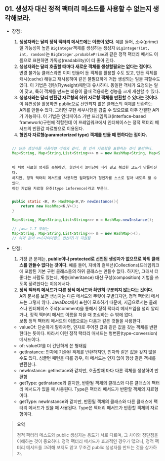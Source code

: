## 01. 생성자 대신 정적 팩터리 메소드를 사용할 수 없는지 생각해보라.
* 장점 : 
  1. __생성자와는 달리 정적 팩터리 메서드에는 이름이 있다.__ 
   예를 들어, 소수(prime)일 가능성이 높은 ```BigInteger```객체를 생성하는 생성자
   ```BigInteger(int, int, random)```는 ```BigInteger.probablePrime```과 같은 
   정적 팩터리 메서드 이름으로 표현하면 가독성(readability)이 더 좋아 진다.
  2. __생성자와는 달리 호출할 때마다 새로운 객체를 생성할필요는 없다는 점이다.__  
    변경 불가능 클래스라면 이미 만들어 둔 객체를 활용할 수도 있고, 만든 객체를 캐시(cache) 해놓고
    재사용하여 같은 불필요하게 거듭 생성되는 일을 피할수도 있다. 이 기법은 경량(Flyweight)패턴과 유사하다.
    동일한 객체가 요청되는 일이 잦고, 특히 객체를 만드는 비용이 클때 적용하면 성능을 크게 개선할 수 있다.
  3. __생성자와는 달리 반환값 자료형의 하위 자료형 객체를 반환할 수 있다는 것이다.__ 
    이 유연성을 활용하면 public으로 선언되지 않은 클래스의 객체를 반환하는 API를 만들수 있다.
    그러면 구현 세부사항을 감출 수 있으므로 아주 간결한 API가 가능하다. 
    이 기법은 인터페이스 기반 프레임워크(interface-based framework)구현에 적합한데 이 프레임워크에서 인터페이스는 정적 팩터리 메서드의 반환값 자료형으로 이용된다.
  4. __형인자 자료형(parameterized type) 객체를 만들 때 편하다는 점이다.__
	```java
	
	// 단순 생성자를 사용하면 아래와 같이, 형 인자 자료형을 표현하는 것이 불편하다.
	Map<String, Map<String,List<String>>> m = new HashMap<String, Map<String,List<String>>>();
  		
	```
	  이 처럼 자료형 명세를 중복하면, 형인자가 늘어남에 따라 길고 복잡한 코드가 만들어진다. 
	  하지만, 정적 택터리 메서드를 사용하면 컴파일러가 형인자를 스스로 알아 내도록 할 수 있다. 
	  이런 기법을 자료형 유추(type inference)라고 부른다.
	```java
	
	public static <K, V> HashMap<K,V> newInstance(){
		return new HashMap<K,V>();
	}
	
	Map<String, Map<String,List<String>>> m = HashMap.newInstance(); 
	
	// java 1.7 부터는
	Map<String, Map<String,List<String>>> m = new HashMap<>();
	// 위와 같이 <>(다이아몬드 연산자)가 지원됨
	
	```
	
* 단점 :
  1. 가장 큰 문제는, __public이나 protected로 선언된 생성자가 없으므로 하위 클래스를 만들수 없다는 것이다.__
    예를 들어, 자바의 컬렉션(Collections)프레임워크에 포함된 기본 구현 클래스들의 하위 클래스는 만들수 없다.
    하지만, 그래서 더 좋다는 사람도 있는데, 계승(inheritance) 대신 구성(composition) 기법을 쓰도록 장려한다는 이유에서다.
  2. __정적 팩터리 메서드가 다른 정적 메서드와 확연히 구분되지 않는다는 것이다.__ 
    API 문서를 보면 생성자는 다른 메서드와 뚜렷이 구별되지만, 정적 팩터리 메서드는 그렇지 않다. 
    JavaDoc에서 표현이 모호하기 때문에, 지금으로서는 클래스나 인터페이스 주석(comment)을 통해서 정적 팩터리 메서드임을 널리 알리거나, 
    정적 팩터리 메서드 이름을 지을 때 조심하는 수 밖에 없다.
    <br/>보통 정적 팩터리 메서드의 이름으로는 다음과 같은 것들을 사용한다.
    * valueOf: 단순하게 말하자면, 인자로 주어진 값과 같은 값을 갖는 객체를 반환한다는 뜻이다. 따라서 이런 정적 택터리 매서드는 형변환(type-conversion)메서드이다.
    * of: valueOf를 더 간단하게 쓴 형태임
    * getInstance: 인자에 기술된 객체를 반환하지만, 인자와 같은 값을 갖지 않을 수도 있다. 싱글턴 패턴을 따를 경우, 이 메서드는 인자 없이 항상 같은 객체를 반환한다.
    * newInstance: getInstace와 같지만, 호출할때 마다 다른 객체를 생성하여 반환함
    * getType: getInstance와 같지만, 반환될 객체의 클래스와 다른 클래스에 팩터리 메서드가 있을 때 사용된다. Type은 팩터리 메서드가 반환할 객체의 자료형이다.
    * getType: newInstance와 같지만, 반환될 객체의 클래스와 다른 클래스에 팩터리 메서드가 있을 때 사용된다. Type은 팩터리 메서드가 반환할 객체의 자료형이다.
    
> __요약__
>
> 정적 팩터리 메스드와 public 생성자는 용도가 서로 다르며, 그 차이와 장단점을 이해하는 것이 중요하다.
> 정적 팩터리 메서드가 효과적인 경우가 많으니, 정적 팩터리 메서드를 고려해 보지도 않고 무조건 public 생성자를 만드는 것을 삼가하자.
